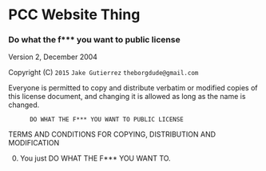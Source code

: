 # PCC Website Thing
### Do what the f*** you want to public license

Version 2, December 2004

Copyright (C) `2015` `Jake Gutierrez` `theborgdude@gmail.com`

Everyone is permitted to copy and distribute verbatim or modified
copies of this license document, and changing it is allowed as long
as the name is changed.

          DO WHAT THE F*** YOU WANT TO PUBLIC LICENSE 
 TERMS AND CONDITIONS FOR COPYING, DISTRIBUTION AND MODIFICATION

0. You just DO WHAT THE F*** YOU WANT TO.
